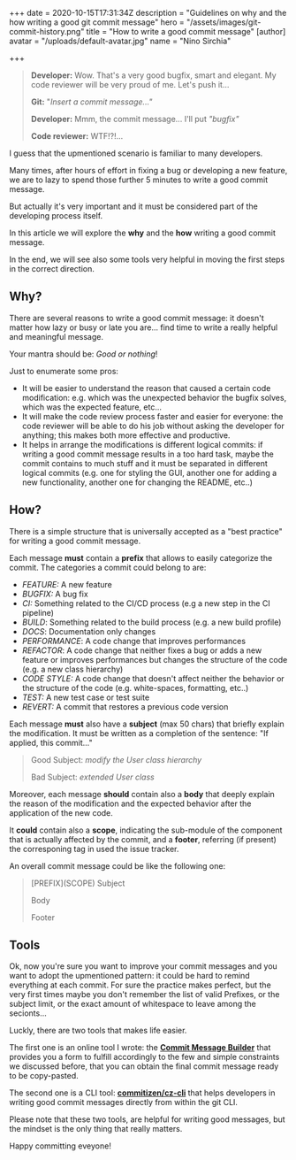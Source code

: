 +++
date = 2020-10-15T17:31:34Z
description = "Guidelines on why and the how writing a good git commit message"
hero = "/assets/images/git-commit-history.png"
title = "How to write a good commit message"
[author]
avatar = "/uploads/default-avatar.jpg"
name = "Nino Sirchia"

+++
> **Developer:** Wow. That's a very good bugfix, smart and elegant. My code reviewer will be very proud of me. Let's push it...
>
> **Git:** "_Insert a commit message..."_
>
> **Developer:** Mmm, the commit message... I'll put _"bugfix"_
>
> **Code reviewer:** WTF!?!...

I guess that the upmentioned scenario is familiar to many developers.

Many times, after hours of effort in fixing a bug or developing a new feature, we are to lazy to spend those further 5 minutes to write a good commit message.

But actually it's very important and it must be considered part of the developing process itself.

In this article we will explore the **why** and the **how** writing a good commit message.

In the end, we will see also some tools very helpful in moving the first steps in the correct direction.

## Why?

There are several reasons to write a good commit message: it doesn't matter how lazy or busy or late you are... find time to write a really helpful and meaningful message.

Your mantra should be: _Good or nothing_!

Just to enumerate some pros:

* It will be easier to understand the reason that caused a certain code modification: e.g. which was the unexpected behavior the bugfix solves, which was the expected feature, etc...
* It will make the code review process faster and easier for everyone: the code reviewer will be able to do his job without asking the developer for anything; this makes both more effective and productive.
* It helps in arrange the modifications is different logical commits: if writing a good commit message results in a too hard task, maybe the commit contains to much stuff and it must be separated in different logical commits (e.g. one for styling the GUI, another one for adding a new functionality, another one for changing the README, etc..)

## How?

There is a simple structure that is universally accepted as a "best practice" for writing a good commit message.

Each message **must** contain a **prefix** that allows to easily categorize the commit. The categories a commit could belong to are:

* _FEATURE:_ A new feature
* _BUGFIX:_ A bug fix
* _CI:_ Something related to the CI/CD process (e.g a new step in the CI pipeline)
* _BUILD_: Something related to the build process (e.g. a new build profile)
* _DOCS_: Documentation only changes
* _PERFORMANCE_: A code change that improves performances
* _REFACTOR_: A code change that neither fixes a bug or adds a new feature or improves performances but changes the structure of the code (e.g. a new class hierarchy)
* _CODE STYLE:_ A code change that doesn't affect neither the behavior or the structure of the code (e.g. white-spaces, formatting, etc..)
* _TEST:_ A new test case or test suite
* _REVERT:_ A commit that restores a previous code version

Each message **must** also have a **subject** (max 50 chars) that briefly explain the modification. It must be written as a completion of the sentence: "If applied, this commit..."

> Good Subject: _modify the User class hierarchy_
>
> Bad Subject: _extended User class_

Moreover, each message **should** contain also a **body** that deeply explain the reason of the modification and the expected behavior after the application of the new code.

It **could** contain also a **scope**, indicating the sub-module of the component that is actually affected by the commit, and a **footer**, referring (if present) the corresponing tag in used the issue tracker.

An overall commit message could be like the following one:

> \[PREFIX\](SCOPE) Subject
>
> Body
>
> Footer

## Tools

Ok, now you're sure you want to improve your commit messages and you want to adopt the upmentioned pattern: it could be hard to remind everything at each commit. For sure the practice makes perfect, but the very first times maybe you don't remember the list of valid Prefixes, or the subject limit, or the exact amount of whitespace to leave among the secionts...

Luckly, there are two tools that makes life easier.

The first one is an online tool I wrote: the [**Commit Message Builder**](https://sirnino.github.io/Commit-Message-Builder "Commit-Message-Builder") that provides you a form to fulfill accordingly to the few and simple constraints we discussed before, that you can obtain the final commit message ready to be copy-pasted.

The second one is a CLI tool: [**commitizen/cz-cli**](http://commitizen.github.io/cz-cli/ "commitizen/cz-cli") that helps developers in writing good commit messages directly from within the git CLI.

Please note that these two tools, are helpful for writing good messages, but the mindset is the only thing that really matters.

Happy committing eveyone!